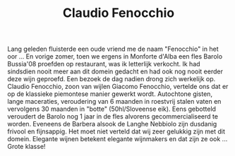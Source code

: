 ﻿---
title: Claudio Fenocchio
huis:  Azienda Agricola Giacomo Fenocchio
dept:  
regio: Piemonte
photo: fenocchio.jpg
layout: wijnhuis

wijnen:
    - naam:  Dolcetto'13
      ref:   
      app:   D.O.C. Dolcetto d'Alba
      type:  Rosso
      cep:   Dolcetto
      prijs: €10.14

    - naam:  Barbera d'Alba'13
      ref:   
      app:   D.O.C Barbera d'Alba 
      type:  Rosso
      cep:   Barbera 
      prijs: €12.12
      
    - naam:  Barolo Villero'09
      ref:   
      app:   D.O.C.G. Barolo
      type:  Rosso
      cep:   Nebbiolo
      prijs: €34.64
    
    - naam:  Barolo Bussia'09 
      ref:   
      app:   D.O.C.G. Barolo
      type:  Rosso
      cep:   Nebbiolo
      prijs: €34.64
      
    - naam:  Barolo Bussia'10 
      ref:   
      app:   D.O.C.G. Barolo
      type:  Rosso
      cep:   Nebbiolo
      prijs: €34.64
    
    - naam:  Barolo Villero'11
      ref:   
      app:   D.O.C.G. Barolo
      type:  Rosso
      cep:   Nebbiolo
      prijs: €38.75
    
    - naam:  Barolo Bussia'11
      ref:   
      app:   D.O.C.G. Barolo
      type:  Rosso
      cep:   Nebbiolo
      prijs: €36.89
      
    - naam:  Barolo Bussia Riserva'07
      ref:   
      app:   D.O.C.G. Barolo
      type:  Rosso
      cep:   Nebbiolo
      prijs: €42.64
      
    - naam:  Barolo Villero'10 magnum 
      ref:   
      app:   D.O.C.G. Barolo
      type:  Rosso
      cep:   Nebbiolo
      prijs: €80.13
      
    - naam:  Barolo Bussia'10 magnum 
      ref:   
      app:   D.O.C.G. Barolo
      type:  Rosso
      cep:   Nebbiolo
      prijs: €80.13
      
    - naam:  Barolo Bussia'11 magnum 
      ref:   
      app:   D.O.C.G. Barolo
      type:  Rosso
      cep:   Nebbiolo
      prijs: €82.13
      
    - naam:  Barolo Villero'11 magnum 
      ref:   
      app:   D.O.C.G. Barolo
      type:  Rosso
      cep:   Nebbiolo
      prijs: €85,85
        
   
   

    
    

---
Lang geleden fluisterde een oude vriend me de naam "Fenocchio" in het oor ... En vorige zomer, toen we ergens in Monforte d'Alba een fles Barolo Bussia'08 proefden op restaurant, was ik letterlijk verkocht. Ik had sindsdien nooit meer aan dit domein gedacht en had ook nog nooit eerder deze wijn geproefd. Een bezoek de dag nadien drong zich werkelijk op. Claudio Fenocchio, zoon van wijlen Giacomo Fenocchio, vertelde ons dat er op de klassieke piemontese manier gewerkt wordt. Autochtone gisten, lange maceraties, veroudering van 6 maanden in roestvrij stalen vaten en vervolgens 30 maanden in "botte" (50hl/Sloveense eik). Eens gebotteld veroudert de Barolo nog 1 jaar in de fles alvorens gecommercialiseerd te worden. Eveneens de Barbera alsook de Langhe Nebbiolo zijn dusdanig frivool en fijnsappig. Het moet niet verteld dat wij zeer gelukkig zijn met dit domein. Elegante wijnen betekent elegante wijnmakers en dat zijn ze ook ... Grote klasse!  
